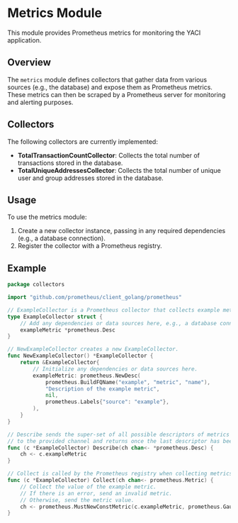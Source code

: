 # Metrics Module

This module provides Prometheus metrics for monitoring the YACI application.

## Overview

The `metrics` module defines collectors that gather data from various sources (e.g., the database) and expose them as Prometheus metrics.
These metrics can then be scraped by a Prometheus server for monitoring and alerting purposes.

## Collectors

The following collectors are currently implemented:

-   **TotalTransactionCountCollector**: Collects the total number of transactions stored in the database.
-   **TotalUniqueAddressesCollector**: Collects the total number of unique user and group addresses stored in the database.

## Usage

To use the metrics module:

1.  Create a new collector instance, passing in any required dependencies (e.g., a database connection).
2.  Register the collector with a Prometheus registry.

## Example

```go
package collectors

import "github.com/prometheus/client_golang/prometheus"

// ExampleCollector is a Prometheus collector that collects example metrics.
type ExampleCollector struct {
    // Add any dependencies or data sources here, e.g., a database connection.
    exampleMetric *prometheus.Desc
}

// NewExampleCollector creates a new ExampleCollector.
func NewExampleCollector() *ExampleCollector {
    return &ExampleCollector{
        // Initialize any dependencies or data sources here.
        exampleMetric: prometheus.NewDesc(
            prometheus.BuildFQName("example", "metric", "name"),
            "Description of the example metric",
            nil,
            prometheus.Labels{"source": "example"},
        ),
    }
}

// Describe sends the super-set of all possible descriptors of metrics collected by this Collector
// to the provided channel and returns once the last descriptor has been sent.
func (c *ExampleCollector) Describe(ch chan<- *prometheus.Desc) {
    ch <- c.exampleMetric
}

// Collect is called by the Prometheus registry when collecting metrics.
func (c *ExampleCollector) Collect(ch chan<- prometheus.Metric) {
    // Collect the value of the example metric.
    // If there is an error, send an invalid metric.
    // Otherwise, send the metric value.
    ch <- prometheus.MustNewConstMetric(c.exampleMetric, prometheus.GaugeValue, float64(123))
}
```